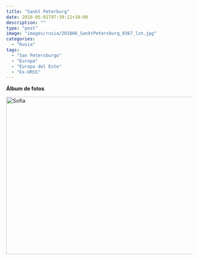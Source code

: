 ```yaml
---
title: "Sankt Peterburg"
date: 2018-05-01T07:39:12+10:00
description: ""
type: "post"
image: "images/rusia/201806_SanktPetersburg_0367_lzn.jpg"
categories: 
  - "Rusia"
tags:
  - "San Petersburgo"
  - "Europa"
  - "Europa del Este"
  - "Ex-URSS"
---
```


**Álbum de fotos**

<a data-flickr-embed="true" data-header="true" data-footer="true"  href="https://www.flickr.com/gp/mapa_mundi/TM6P4t" title="Sofia"><img src="https://farm5.staticflickr.com/4598/27363634919_0ef183689b_z.jpg" width="640" height="427" alt="Sofia"></a><script async src="//embedr.flickr.com/assets/client-code.js" charset="utf-8"></script>